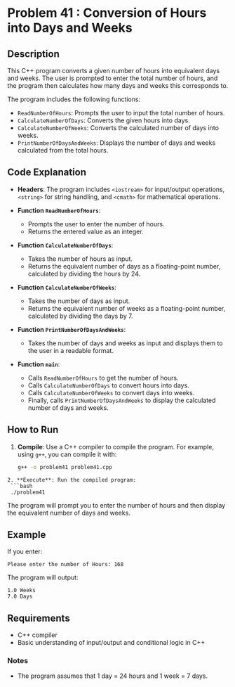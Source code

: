 # Problem 41 : Conversion of Hours into Days and Weeks

## Description
This C++ program converts a given number of hours into equivalent days and weeks. The user is prompted to enter the total number of hours, and the program then calculates how many days and weeks this corresponds to.

The program includes the following functions:
- `ReadNumberOfHours`: Prompts the user to input the total number of hours.
- `CalculateNumberOfDays`: Converts the given hours into days.
- `CalculateNumberOfWeeks`: Converts the calculated number of days into weeks.
- `PrintNumberOfDaysAndWeeks`: Displays the number of days and weeks calculated from the total hours.

## Code Explanation

- **Headers**: The program includes `<iostream>` for input/output operations, `<string>` for string handling, and `<cmath>` for mathematical operations.

- **Function `ReadNumberOfHours`**:
  - Prompts the user to enter the number of hours.
  - Returns the entered value as an integer.

- **Function `CalculateNumberOfDays`**:
  - Takes the number of hours as input.
  - Returns the equivalent number of days as a floating-point number, calculated by dividing the hours by 24.

- **Function `CalculateNumberOfWeeks`**:
  - Takes the number of days as input.
  - Returns the equivalent number of weeks as a floating-point number, calculated by dividing the days by 7.

- **Function `PrintNumberOfDaysAndWeeks`**:
  - Takes the number of days and weeks as input and displays them to the user in a readable format.

- **Function `main`**:
  - Calls `ReadNumberOfHours` to get the number of hours.
  - Calls `CalculateNumberOfDays` to convert hours into days.
  - Calls `CalculateNumberOfWeeks` to convert days into weeks.
  - Finally, calls `PrintNumberOfDaysAndWeeks` to display the calculated number of days and weeks.

## How to Run

1. **Compile**: Use a C++ compiler to compile the program. For example, using `g++`, you can compile it with:
   ```bash
   g++ -o problem41 problem41.cpp
  ```
2. **Execute**: Run the compiled program:
   ```bash
   ./problem41
   ```
The program will prompt you to enter the number of hours and then display the equivalent number of days and weeks.
## Example

If you enter: 
```
Please enter the number of Hours: 168
```
The program will output:
```
1.0 Weeks
7.0 Days
```

## Requirements
- C++ compiler
- Basic understanding of input/output and conditional logic in C++

### Notes
* The program assumes that 1 day = 24 hours and 1 week = 7 days.